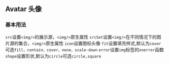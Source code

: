 <div class="demo-header">
<p class="overviewicon">
  <span class="wapi-ui-avatar wapi-form-user"/>
</p>

## Avatar 头像

<mobile-uxlink widget-name="Avatar"></mobile-uxlink>
</div>

### 基本用法

`src`设置`<img/>`的展示源，`<img/>`原生属性
`srcSet`设置`<img/>`在不同情况下的图片源的集合，`<img/>`原生属性
`icon`设置图标头像
`fit`设置填充样式,默认为`cover`可选`fill，contain，cover，none，scale-down`
`error`设置`img`标签的`onerror`函数
`shape`设置形状,默认为`circle`可选`circle,square`

<mobile-view link="avatar/avatar-src-set"></mobile-view>

<br>

